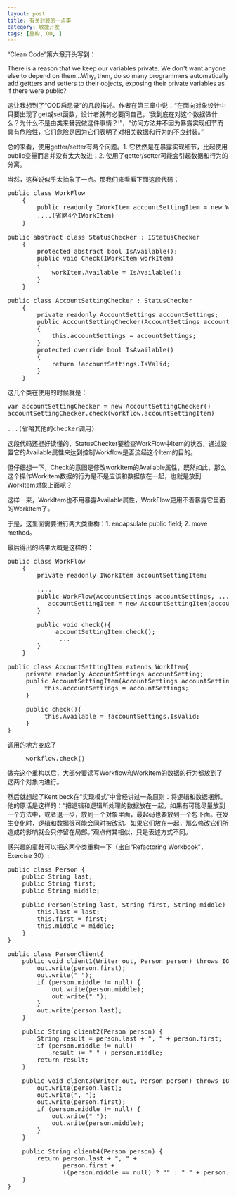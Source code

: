```yaml
---
layout: post
title: 有关封装的一点事
category: 敏捷开发
tags: [重构, OO, ]
---
```

“Clean Code”第六章开头写到：

There is a reason that we keep our variables private. We don't want anyone else to depend on them...Why, then, do so many programmers automatically add gettters and setters to their objects, exposing their private variables as if there were public?

这让我想到了“OOD启思录”的几段描述。作者在第三章中说：“在面向对象设计中只要出现了get或set函数，设计者就有必要问自己，‘我到底在对这个数据做什么？为什么不是由类来替我做这件事情？’”，“访问方法并不因为暴露实现细节而具有危险性，它们危险是因为它们表明了对相关数据和行为的不良封装。”

总的来看，使用getter/setter有两个问题。1. 它依然是在暴露实现细节，比起使用public变量而言并没有太大改进；2. 使用了getter/setter可能会引起数据和行为的分离。

当然，这样说似乎太抽象了一点。那我们来看看下面这段代码：
<pre>public class WorkFlow
    {
        public readonly IWorkItem accountSettingItem = new WorkItem();
        ....(省略4个IWorkItem)
    }

public abstract class StatusChecker : IStatusChecker
    {
        protected abstract bool IsAvailable();
        public void Check(IWorkItem workItem)
        {
            workItem.Available = IsAvailable();
        }
    }

public class AccountSettingChecker : StatusChecker
    {
        private readonly AccountSettings accountSettings;
        public AccountSettingChecker(AccountSettings accountSettings)
        {
            this.accountSettings = accountSettings;
        }
        protected override bool IsAvailable()
        {
            return !accountSettings.IsValid;
        }
    }
</pre>
这几个类在使用的时候就是：
<pre>var accountSettingChecker = new AccountSettingChecker()
accountSettingChecker.check(workflow.accountSettingItem)

...(省略其他的checker调用)
</pre>
这段代码还挺好读懂的，StatusChecker要检查WorkFlow中Item的状态，通过设置它的Available属性来达到控制Workflow是否流经这个Item的目的。

但仔细想一下，Check的意图是修改workItem的Available属性，既然如此，那么这个操作WorkItem数据的行为是不是应该和数据放在一起，也就是放到WorkItem对象上面呢？

这样一来，WorkItem也不用暴露Available属性，WorkFlow更用不着暴露它里面的WorkItem了。

于是，这里面需要进行两大类重构：1. encapsulate public field; 2. move method。

最后得出的结果大概是这样的：
<pre>public class WorkFlow
    {
        private readonly IWorkItem accountSettingItem;

        ....
        public WorkFlow(AccountSettings accountSettings, ...){
           accountSettingItem = new AccountSettingItem(accountSettings)
        }

        public void check(){
             accountSettingItem.check();
              ...
        }
    }

public class AccountSettingItem extends WorkItem{
     private readonly AccountSettings accountSetting;
     public AccountSettingItem(AccountSettings accountSettings){
          this.accountSettings = accountSettings;
     }

     public check(){
          this.Available = !accountSettings.IsValid;
     }
}
</pre>
调用的地方变成了
<pre>     workflow.check()
</pre>
做完这个重构以后，大部分要读写Workflow和WorkItem的数据的行为都放到了这两个对象内进行。

然后就想起了Kent beck在“实现模式”中曾经讲过一条原则：将逻辑和数据捆绑。他的原话是这样的：“把逻辑和逻辑所处理的数据放在一起，如果有可能尽量放到一个方法中，或者退一步，放到一个对象里面，最起码也要放到一个包下面。在发生变化时，逻辑和数据很可能会同时被改动。如果它们放在一起，那么修改它们所造成的影响就会只停留在局部。”观点何其相似，只是表述方式不同。

感兴趣的童鞋可以把这两个类重构一下（出自“Refactoring Workbook”，Exercise 30）:
<pre>public class Person {
    public String last;
    public String first;
    public String middle;

    public Person(String last, String first, String middle) {
        this.last = last;
        this.first = first;
        this.middle = middle;
    }
}

public class PersonClient{
    public void client1(Writer out, Person person) throws IOException {
        out.write(person.first);
        out.write(" ");
        if (person.middle != null) {
            out.write(person.middle);
            out.write(" ");
        }
        out.write(person.last);
    }

    public String client2(Person person) {
        String result = person.last + ", " + person.first;
        if (person.middle != null)
            result += " " + person.middle;
        return result;
    }

    public void client3(Writer out, Person person) throws IOException {
        out.write(person.last);
        out.write(", ");
        out.write(person.first);
        if (person.middle != null) {
            out.write(" ");
            out.write(person.middle);
        }
    }

    public String client4(Person person) {
        return person.last + ", " +
               person.first +
               ((person.middle == null) ? "" : " " + person.middle);
    }
}
</pre>